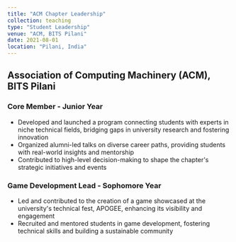 ```yaml
---
title: "ACM Chapter Leadership"
collection: teaching
type: "Student Leadership"
venue: "ACM, BITS Pilani"
date: 2021-08-01
location: "Pilani, India"
---
```


## Association of Computing Machinery (ACM), BITS Pilani
### Core Member - Junior Year
* Developed and launched a program connecting students with experts in niche technical fields, bridging gaps in university research and fostering innovation
* Organized alumni-led talks on diverse career paths, providing students with real-world insights and mentorship
* Contributed to high-level decision-making to shape the chapter's strategic initiatives and events

### Game Development Lead - Sophomore Year
* Led and contributed to the creation of a game showcased at the university's technical fest, APOGEE, enhancing its visibility and engagement
* Recruited and mentored students in game development, fostering technical skills and building a sustainable community
